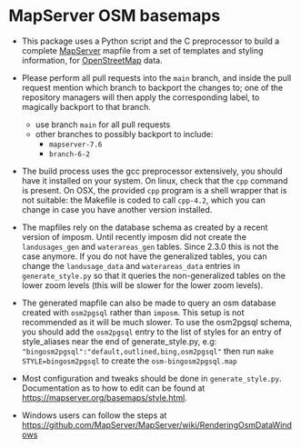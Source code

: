 # MapServer OSM basemaps

- This package uses a Python script and the C preprocessor to build a
  complete [MapServer](https://mapserver.org) mapfile from a set of templates and styling information, 
  for [OpenStreetMap](https://www.openstreetmap.org) data.

- Please perform all pull requests into the `main` branch, and 
  inside the pull request mention which branch to backport the changes to; 
  one of the repository managers will then apply the corresponding label, 
  to magically backport to that branch.

  - use branch `main` for all pull requests
  - other branches to possibly backport to include:
    - `mapserver-7.6`
    - `branch-6-2`

- The build process uses the gcc preprocessor extensively, you should have it installed on your
  system. On linux, check that the `cpp` command is present. On OSX, the provided `cpp` program is a shell
  wrapper that is not suitable: the Makefile is coded to call `cpp-4.2`, which you can change in case
  you have another version installed.

- The mapfiles rely on the database schema as created by a recent version of imposm. Until recently
  imposm did not create the `landusages_gen` and `waterareas_gen` tables. Since 2.3.0 this is not the case anymore.
  If you do not have the generalized tables, you can change the `landusage_data` and `waterareas_data` entries in
  `generate_style.py` so that it queries the non-generalized
  tables on the lower zoom levels (this will be slower for the lower zoom levels).

- The generated mapfile can also be made to query an osm database created with `osm2pgsql` rather than `imposm`.
  This setup is not recommended as it will be much slower. To use the osm2pgsql schema, you should add the `osm2pgsql`
  entry to the list of styles for an entry of style_aliases near the end of generate_style.py, e.g:
  `"bingosm2pgsql":"default,outlined,bing,osm2pgsql"` then run `make STYLE=bingosm2pgsql` to create the `osm-bingosm2pgsql.map`

- Most configuration and tweaks should be done in `generate_style.py`.
  Documentation as to how to edit can be found at
  https://mapserver.org/basemaps/style.html.
  
- Windows users can follow the steps at https://github.com/MapServer/MapServer/wiki/RenderingOsmDataWindows
